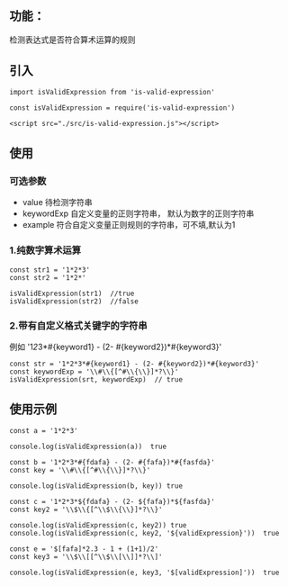 ## 功能：

检测表达式是否符合算术运算的规则

## 引入
```
import isValidExpression from 'is-valid-expression'

const isValidExpression = require('is-valid-expression')

<script src="./src/is-valid-expression.js"></script>  

```

## 使用

### 可选参数

* value 待检测字符串
* keywordExp 自定义变量的正则字符串， 默认为数字的正则字符串
* example 符合自定义变量正则规则的字符串，可不填,默认为1

### 1.纯数字算术运算
```$xslt
const str1 = '1*2*3'
const str2 = '1*2*'

isValidExpression(str1)  //true
isValidExpression(str2)  //false
```

### 2.带有自定义格式关键字的字符串

例如 '1*2*3*#{keyword1} - (2- #{keyword2})*#{keyword3}'

```$xslt
const str = '1*2*3*#{keyword1} - (2- #{keyword2})*#{keyword3}'
const keywordExp = '\\#\\{[^#\\{\\}]*?\\}'
isValidExpression(srt, keywordExp)  // true
```



## 使用示例 

```
const a = '1*2*3'

console.log(isValidExpression(a))  true
```
```
const b = '1*2*3*#{fdafa} - (2- #{fafa})*#{fasfda}'
const key = '\\#\\{[^#\\{\\}]*?\\}'

console.log(isValidExpression(b, key)) true
```

```
const c = '1*2*3*${fdafa} - (2- ${fafa})*${fasfda}'
const key2 = '\\$\\{[^\\$\\{\\}]*?\\}'

console.log(isValidExpression(c, key2)) true
console.log(isValidExpression(c, key2, '${validExpression}'))  true
```
 ```$xslt
const e = '$[fafa]*2.3 - 1 + (1+1)/2'
const key3 = '\\$\\[[^\\$\\[\\]]*?\\]'

console.log(isValidExpression(e, key3, '$[validExpression]'))  true

```
